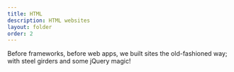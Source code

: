 ```yaml
---
title: HTML
description: HTML websites
layout: folder
order: 2
---
```


Before frameworks, before web apps, we built sites the old-fashioned way; with steel girders and some jQuery magic!
